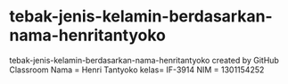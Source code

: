 # tebak-jenis-kelamin-berdasarkan-nama-henritantyoko
tebak-jenis-kelamin-berdasarkan-nama-henritantyoko created by GitHub Classroom
Nama = Henri Tantyoko
kelas= IF-3914
NIM = 1301154252
